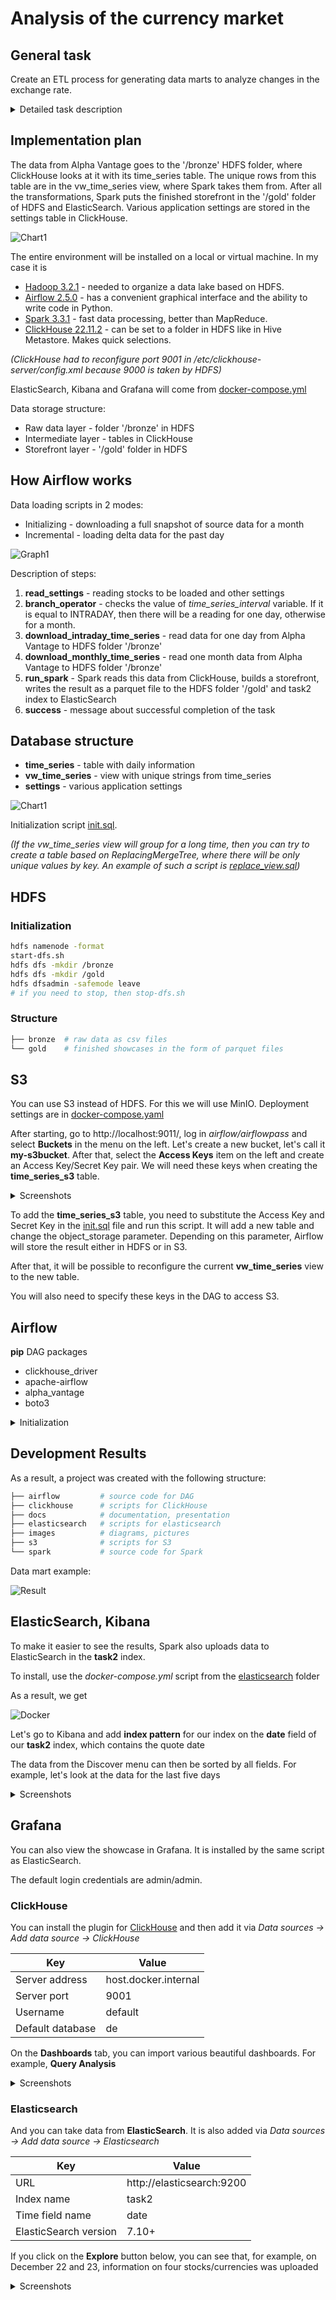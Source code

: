 # Analysis of the currency market

## General task
Create an ETL process for generating data marts to analyze changes in the exchange rate.

<details>
   <summary>Detailed task description</summary>

Develop data loading scripts in 2 modes:
- Initializing - loading a full source data snapshot
- Incremental - loading delta data for the past day

Organize the correct data storage structure

- Raw data layer
- Intermediate layer
- Showcase layer

As a result of the work of the software product, it is necessary to write a script that generates a data mart with the following content

- Currency name
- Total trading volume for the last day
- The exchange rate at the time of the opening of trading for a given day
- The exchange rate at the close of trading for the given day
- Difference (in %) of the exchange rate from the moment of opening to the moment of closing of trading for the given day
- The minimum time interval on which the largest trading volume for the given day was recorded
- The minimum time interval at which the maximum rate for the given day was fixed
- The minimum time interval at which the minimum trading rate for the given day was fixed

**Addition**:

As the basis of the showcase, you need to choose 5-10 different currencies or company shares.

**Sources**:

https://www.alphavantage.co/
</details>



## Implementation plan

The data from Alpha Vantage goes to the '/bronze' HDFS folder, where ClickHouse looks at it with its time_series table. The unique rows from this table are in the vw_time_series view, where Spark takes them from. After all the transformations, Spark puts the finished storefront in the '/gold' folder of HDFS and ElasticSearch. Various application settings are stored in the settings table in ClickHouse.

![Chart1](images/diagram.drawio.png)

The entire environment will be installed on a local or virtual machine. In my case it is

- [Hadoop 3.2.1](https://hadoop.apache.org/docs/stable/hadoop-project-dist/hadoop-common/SingleCluster.html#Pseudo-Distributed_Operation) - needed to organize a data lake based on HDFS.
- [Airflow 2.5.0](https://airflow.apache.org/docs/apache-airflow/stable/start.html) - has a convenient graphical interface and the ability to write code in Python.
- [Spark 3.3.1](https://spark.apache.org/downloads.html) - fast data processing, better than MapReduce.
- [ClickHouse 22.11.2](https://clickhouse.com/docs/ru/getting-started/install/) - can be set to a folder in HDFS like in Hive Metastore. Makes quick selections.

*(ClickHouse had to reconfigure port 9001 in /etc/clickhouse-server/config.xml because 9000 is taken by HDFS)*

ElasticSearch, Kibana and Grafana will come from [docker-compose.yml](./elasticsearch/)

Data storage structure:
- Raw data layer - folder '/bronze' in HDFS
- Intermediate layer - tables in ClickHouse
- Storefront layer - '/gold' folder in HDFS

## How Airflow works

Data loading scripts in 2 modes:
  - Initializing - downloading a full snapshot of source data for a month
  - Incremental - loading delta data for the past day

![Graph1](images/dag.png)

Description of steps:
1. **read_settings** - reading stocks to be loaded and other settings
1. **branch_operator** - checks the value of *time_series_interval* variable. If it is equal to INTRADAY, then there will be a reading for one day, otherwise for a month.
1. **download_intraday_time_series** - read data for one day from Alpha Vantage to HDFS folder '/bronze'
1. **download_monthly_time_series** - read one month data from Alpha Vantage to HDFS folder '/bronze'
1. **run_spark** - Spark reads this data from ClickHouse, builds a storefront, writes the result as a parquet file to the HDFS folder '/gold' and task2 index to ElasticSearch
1. **success** - message about successful completion of the task


## Database structure
- **time_series** - table with daily information
- **vw_time_series** - view with unique strings from time_series
- **settings** - various application settings

![Chart1](images/er.png)

Initialization script [init.sql](./clickhouse/init.sql).

*(If the vw_time_series view will group for a long time, then you can try to create a table based on ReplacingMergeTree, where there will be only unique values by key. An example of such a script is [replace_view.sql](./clickhouse/replace_view.sql))*

## HDFS

### Initialization

```bash
hdfs namenode -format
start-dfs.sh
hdfs dfs -mkdir /bronze
hdfs dfs -mkdir /gold
hdfs dfsadmin -safemode leave
# if you need to stop, then stop-dfs.sh
```

### Structure

```bash
├── bronze  # raw data as csv files
└── gold    # finished showcases in the form of parquet files
```

## S3

You can use S3 instead of HDFS. For this we will use MinIO. Deployment settings are in [docker-compose.yaml](./s3/)

After starting, go to http://localhost:9011/, log in *airflow/airflowpass* and select **Buckets** in the menu on the left. Let's create a new bucket, let's call it **my-s3bucket**. After that, select the **Access Keys** item on the left and create an Access Key/Secret Key pair. We will need these keys when creating the **time_series_s3** table.

<details>
  <summary>Screenshots</summary>

![Buckets](./images/minio_buckets.png)

![Access Keys](./images/minio_access_keys.png)

</details>

To add the **time_series_s3** table, you need to substitute the Access Key and Secret Key in the [init.sql](./s3/) file and run this script. It will add a new table and change the object_storage parameter. Depending on this parameter, Airflow will store the result either in HDFS or in S3.

After that, it will be possible to reconfigure the current **vw_time_series** view to the new table.

You will also need to specify these keys in the DAG to access S3.


## Airflow

**pip** DAG packages
- clickhouse_driver
- apache-airflow
- alpha_vantage
- boto3

<details>
  <summary>Initialization</summary>

```bash
# Airflow needs a home. `~/airflow` is the default, but you can put it
# somewhere else if you prefer (optional)
export AIRFLOW_HOME=~/airflow

# Install Airflow using the constraints file
AIRFLOW_VERSION=2.5.0
PYTHON_VERSION="$(python --version | cut -d " " -f 2 | cut -d "." -f 1-2)"
# For example: 3.7
CONSTRAINT_URL="https://raw.githubusercontent.com/apache/airflow/constraints-${AIRFLOW_VERSION}/constraints-${PYTHON_VERSION}.txt"
# For example: https://raw.githubusercontent.com/apache/airflow/constraints-2.5.0/constraints-3.7.txt
pip install "apache-airflow==${AIRFLOW_VERSION}" --constraint "${CONSTRAINT_URL}"

# set your key
export ALPHAVANTAGE_KEY=...

# The Standalone command will initialise the database, make a user,
# and start all components for you.
airflow standalone

# Visit localhost:8080 in the browser and use the admin account details
# shown on the terminal to login.
# Enable the example_bash_operator dag in the home page
```
</details>

## Development Results

As a result, a project was created with the following structure:

```bash
├── airflow         # source code for DAG
├── clickhouse      # scripts for ClickHouse
├── docs            # documentation, presentation
├── elasticsearch   # scripts for elasticsearch
├── images          # diagrams, pictures
├── s3              # scripts for S3
└── spark           # source code for Spark
```
Data mart example:

![Result](images/result.png)

## ElasticSearch, Kibana

To make it easier to see the results, Spark also uploads data to ElasticSearch in the **task2** index.

To install, use the *docker-compose.yml* script from the [elasticsearch](./elasticsearch/docker-compose.yml) folder

As a result, we get

![Docker](images/docker_ps.png)

Let's go to Kibana and add **index pattern** for our index on the **date** field of our **task2** index, which contains the quote date

The data from the Discover menu can then be sorted by all fields. For example, let's look at the data for the last five days

<details>
  <summary>Screenshots</summary>

![Index pattern](images/elastic_index_pattern.png)

![Discover](images/elastic_discover.png)

</details>

## Grafana

You can also view the showcase in Grafana. It is installed by the same script as ElasticSearch.

The default login credentials are admin/admin.

### ClickHouse

You can install the plugin for [ClickHouse](https://grafana.com/grafana/plugins/grafana-clickhouse-datasource/) and then add it via *Data sources -> Add data source -> ClickHouse*

| Key | Value |
| ----------- | ----------- |
| Server address | host.docker.internal |
| Server port | 9001 |
| Username | default |
| Default database | de |

On the **Dashboards** tab, you can import various beautiful dashboards. For example, **Query Analysis**

<details>
  <summary>Screenshots</summary>

<img src="./images/grafana_clickhouse_add.png" alt="drawing" width="500"/>

![ClickHouse](./images/grafana_clickhouse_dashboards.png)

![ClickHouse](./images/grafana_query_analysis.png)

</details>

### Elasticsearch

And you can take data from **ElasticSearch**. It is also added via *Data sources -> Add data source -> Elasticsearch*

 Key | Value |
| ----------- | ----------- |
| URL | http://elasticsearch:9200 |
| Index name | task2 |
| Time field name | date |
| ElasticSearch version | 7.10+ |

If you click on the **Explore** button below, you can see that, for example, on December 22 and 23, information on four stocks/currencies was uploaded

<details>
  <summary>Screenshots</summary>

<img src="./images/grafana_elasticsearch_add.png" alt="drawing" width="500"/>

![ClickHouse](./images/grafana_dashboard1.png)

</details>